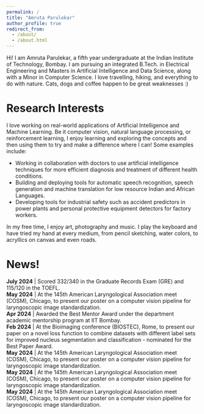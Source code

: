 ```yaml
---
permalink: /
title: "Amruta Parulekar"
author_profile: true
redirect_from: 
  - /about/
  - /about.html
---
```


Hi! I am Amruta Parulekar, a fifth year undergraduate at the Indian Institute of Technology, Bombay. I am pursuing an integrated B.Tech. in Electrical Engineering and Masters in Artificial Intelligence and Data Science, along with a Minor in Computer Science. I love travelling, hiking, and everything to do with nature. Cats, dogs and coffee happen to be great weaknesses :)

Research Interests
======
I love working on real-world applications of Artificial Intelligence and Machine Learning. Be it computer vision, natural language processing, or reinforcement learning, I enjoy learning and exploring the concepts and then using them to try and make a difference where I can! Some examples include:

* Working in collaboration with doctors to use artificial intelligence techniques for more efficient diagnosis and treatment of different health conditions.
* Building and deploying tools for automatic speech recognition, speech generation and machine translation for low resource Indian and African Languages.
* Developing tools for industrial safety such as accident predictors in power plants and personal protective equipment detectors for factory workers.

In my free time, I enjoy art, photography and music. I play the keyboard and have tried my hand at every medium, from pencil sketching, water colors, to acryllics on canvas and even roads. 

News!
======
<style>
table, td, th {
   border: none;
}
</style>
**July 2024** | Scored 332/340 in the Graduate Records Exam (GRE) and 115/120 in the TOEFL.  
**May 2024** | At the 145th American Laryngological Association meet (COSM), Chicago, to present our poster on a computer vision pipeline for laryngoscopic image standardization.  
**Apr 2024** | Awarded the Best Mentor Award under the department academic mentorship program at IIT Bombay.  
**Feb 2024** | At the Bioimaging conference (BIOSTEC), Rome, to present our paper on a novel loss function to combine datasets with different label sets for improved nucleus segmentation and classification - nominated for the Best Paper Award.  
**May 2024** | At the 145th American Laryngological Association meet (COSM), Chicago, to present our poster on a computer vision pipeline for laryngoscopic image standardization.  
**May 2024** | At the 145th American Laryngological Association meet (COSM), Chicago, to present our poster on a computer vision pipeline for laryngoscopic image standardization.  
**May 2024** | At the 145th American Laryngological Association meet (COSM), Chicago, to present our poster on a computer vision pipeline for laryngoscopic image standardization.             

<script type="text/javascript" src="//rf.revolvermaps.com/0/0/6.js?i=5dzsdg8h2xn&amp;m=7&amp;c=e63100&amp;cr1=ffffff&amp;f=arial&amp;l=0&amp;bv=90&amp;lx=-420&amp;ly=420&amp;hi=20&amp;he=7&amp;hc=a8ddff&amp;rs=80" async="async"></script>

